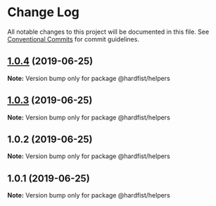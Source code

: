 # Change Log

All notable changes to this project will be documented in this file.
See [Conventional Commits](https://conventionalcommits.org) for commit guidelines.

## [1.0.4](https://github.com/hardfist/hardfist_boilerplate/compare/@hardfist/helpers@1.0.3...@hardfist/helpers@1.0.4) (2019-06-25)

**Note:** Version bump only for package @hardfist/helpers





## [1.0.3](https://github.com/hardfist/hardfist_boilerplate/compare/@hardfist/helpers@1.0.2...@hardfist/helpers@1.0.3) (2019-06-25)

**Note:** Version bump only for package @hardfist/helpers





## 1.0.2 (2019-06-25)

**Note:** Version bump only for package @hardfist/helpers





## 1.0.1 (2019-06-25)

**Note:** Version bump only for package @hardfist/helpers
